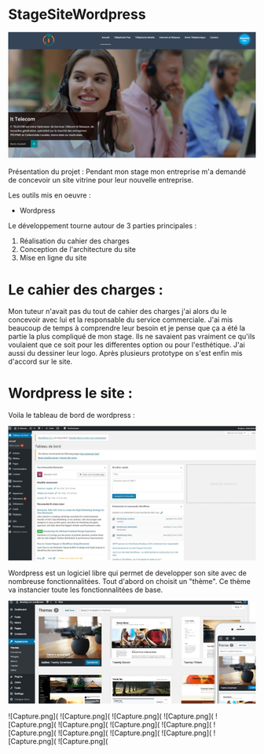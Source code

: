 # StageSiteWordpress

![Capture.png](https://github.com/SamGdy/StageSiteWordpress/blob/master/ImagesStage/Site.JPG)

Présentation du projet : Pendant mon stage mon entreprise m'a demandé de concevoir un site vitrine pour leur nouvelle entreprise.

Les outils mis en oeuvre :
* Wordpress

Le développement tourne autour de 3 parties principales :
1. Réalisation du cahier des charges
2. Conception de l'architecture du site
3. Mise en ligne du site

 # Le cahier des charges :
 
Mon tuteur n'avait pas du tout de cahier des charges j'ai alors du le concevoir avec lui et la responsable du service commerciale.
J'ai mis beaucoup de temps à comprendre leur besoin et je pense que ça a été la partie la plus compliqué de mon stage.
Ils ne savaient pas vraiment ce qu'ils voulaient que ce soit pour les differentes option ou pour l'esthétique.
J'ai aussi du dessiner leur logo.
Après plusieurs prototype on s'est enfin mis d'accord sur le site.

# Wordpress le site :

Voila le tableau de bord de wordpress :

![Capture.png](https://github.com/SamGdy/StageSiteWordpress/blob/master/ImagesStage/WordpressTabBord.JPG)

Wordpress est un logiciel libre qui permet de developper son site avec de nombreuse fonctionnalitées.
Tout d'abord on choisit un "thème". Ce thème va instancier toute les fonctionnalitées de base.

![Capture.png](https://github.com/SamGdy/StageSiteWordpress/blob/master/ImagesStage/Theme.JPG)

![Capture.png](
![Capture.png](
![Capture.png](
![Capture.png](
![Capture.png](
![Capture.png](
![Capture.png](
![Capture.png](
![Capture.png](
![Capture.png](
![Capture.png](
![Capture.png](
![Capture.png](
![Capture.png](
